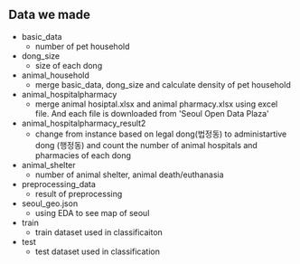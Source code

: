 ## Data we made
- basic_data
  - number of pet household
- dong_size
  - size of each dong
- animal_household
  - merge basic_data, dong_size and calculate density of pet household
- animal_hospitalpharmacy
  - merge animal hosiptal.xlsx and animal pharmacy.xlsx using excel file. And each file is downloaded from 'Seoul Open Data Plaza'
- animal_hospitalpharmacy_result2
  - change from instance based on legal dong(법정동) to administartive dong (행정동) and count the number of animal hospitals and pharmacies of each dong
- animal_shelter 
  - number of animal shelter, animal death/euthanasia
- preprocessing_data
  - result of preprocessing
- seoul_geo.json
  - using EDA to see map of seoul
- train
  - train dataset used in classificaiton
- test
  - test dataset used in classification
